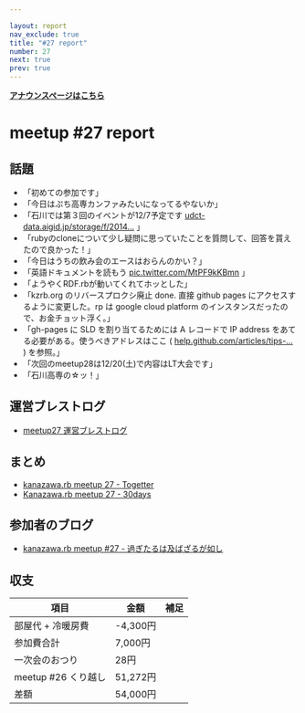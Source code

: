 ```yaml
---

layout: report
nav_exclude: true
title: "#27 report"
number: 27
next: true
prev: true
---
```


<p> <a href="/27/"><strong>アナウンスページはこちら</strong></a></p>

meetup #27 report
==================

話題
----

-   「初めての参加です」
-   「今日はぷち高専カンファみたいになってるやないか」
-   「石川では第３回のイベントが12/7予定です [udct-data.aigid.jp/storage/f/2014…](http://udct-data.aigid.jp/storage/f/2014-10-17T02%3A59%3A43.621Z/udc2014oubo.pdf) 」
-   「rubyのcloneについて少し疑問に思っていたことを質問して、回答を貰えたので良かった！」
-   「今日はうちの飲み会のエースはおらんのかい？」
-   「英語ドキュメントを読もう [pic.twitter.com/MtPF9kKBmn](https://twitter.com/BeMarble/status/533506508705644544/photo/1) 」
-   「ようやくRDF.rbが動いてくれてホッとした」
-   「kzrb.org のリバースプロクシ廃止 done. 直接 github pages にアクセスするように変更した。rp は google cloud platform のインスタンスだったので、お金チョット浮く。」
-   「gh-pages に SLD を割り当てるためには A レコードで IP address をあてる必要がある。使うべきアドレスはここ ( [help.github.com/articles/tips-…](https://help.github.com/articles/tips-for-configuring-an-a-record-with-your-dns-provider/) ) を参照。」
-   「次回のmeetup28は12/20(土)で内容はLT大会です」
-   「石川高専の☆ッ！」

運営ブレストログ
----------------

-   [meetup27 運営ブレストログ](https://github.com/kanazawarb/meetup/wiki/meetup27-%E9%81%8B%E5%96%B6%E3%83%96%E3%83%AC%E3%82%B9%E3%83%88%E3%83%AD%E3%82%B0)

まとめ
------

-   [kanazawa.rb meetup 27 - Togetter](http://togetter.com/li/746127)
-   [Kanazawa.rb meetup 27 - 30days](http://30d.jp/kzrb/17)

参加者のブログ
--------------

-   [kanazawa.rb meetup #27 - 過ぎたるは及ばざるが如し](http://cotton-desu.hatenablog.com/entry/2014/11/19/220938)

収支
----

 | 項目                   | 金額       | 補足   |
 | ---------------------- | ---------- | ------ |
 | 部屋代 + 冷暖房費      | -4,300円   |        |
 | 参加費合計             | 7,000円    |        |
 | 一次会のおつり         | 28円       |        |
 | meetup #26 くり越し    | 51,272円   |        |
 | 差額                   | 54,000円   |        |


